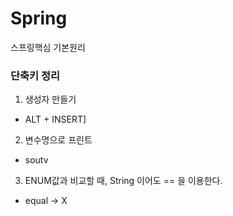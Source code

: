 # Spring
스프링핵심 기본원리

<h3> 단축키 정리 </h3>

1. 생성자 만들기
- ALT + INSERT]

2. 변수명으로 프린트
- soutv

3. ENUM값과 비교할 때, String 이어도 == 을 이용한다.
- equal -> X
